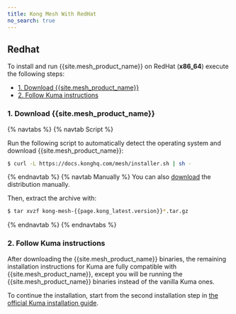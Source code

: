 ```yaml
---
title: Kong Mesh With RedHat
no_search: true
---
```


## Redhat

To install and run {{site.mesh_product_name}} on RedHat (**x86_64**) execute the following steps:

* [1. Download {{site.mesh_product_name}}](#_1-download-kong-mesh)
* [2. Follow Kuma instructions](#_2-follow-kuma-instructions)

### 1. Download {{site.mesh_product_name}}

{% navtabs %}
{% navtab Script %}

Run the following script to automatically detect the operating system
and download {{site.mesh_product_name}}:

```sh
$ curl -L https://docs.konghq.com/mesh/installer.sh | sh -
```
{% endnavtab %}
{% navtab Manually %}
You can also [download](https://kong.bintray.com/kong-mesh/kong-mesh-{{page.kong_latest.version}}-rhel-amd64.tar.gz) the distribution manually.

Then, extract the archive with:

```sh
$ tar xvzf kong-mesh-{{page.kong_latest.version}}*.tar.gz
```
{% endnavtab %}
{% endnavtabs %}

### 2. Follow Kuma instructions

After downloading the {{site.mesh_product_name}} binaries, the remaining
installation instructions for Kuma are fully compatible with
{{site.mesh_product_name}}, except you will be running the
{{site.mesh_product_name}} binaries instead of the vanilla Kuma ones.

To continue the installation, start from the second installation step in
[the official Kuma installation guide](https://kuma.io/docs/0.7.1/installation/redhat/#_2-run-kuma).
